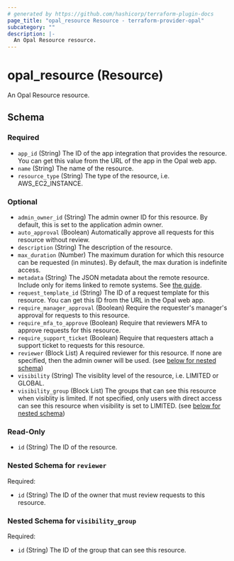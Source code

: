 ```yaml
---
# generated by https://github.com/hashicorp/terraform-plugin-docs
page_title: "opal_resource Resource - terraform-provider-opal"
subcategory: ""
description: |-
  An Opal Resource resource.
---
```


# opal_resource (Resource)

An Opal Resource resource.



<!-- schema generated by tfplugindocs -->
## Schema

### Required

- `app_id` (String) The ID of the app integration that provides the resource. You can get this value from the URL of the app in the Opal web app.
- `name` (String) The name of the resource.
- `resource_type` (String) The type of the resource, i.e. AWS_EC2_INSTANCE.

### Optional

- `admin_owner_id` (String) The admin owner ID for this resource. By default, this is set to the application admin owner.
- `auto_approval` (Boolean) Automatically approve all requests for this resource without review.
- `description` (String) The description of the resource.
- `max_duration` (Number) The maximum duration for which this resource can be requested (in minutes). By default, the max duration is indefinite access.
- `metadata` (String) The JSON metadata about the remote resource. Include only for items linked to remote systems. See [the guide](https://docs.opal.dev/reference/how-opal).
- `request_template_id` (String) The ID of a request template for this resource. You can get this ID from the URL in the Opal web app.
- `require_manager_approval` (Boolean) Require the requester's manager's approval for requests to this resource.
- `require_mfa_to_approve` (Boolean) Require that reviewers MFA to approve requests for this resource.
- `require_support_ticket` (Boolean) Require that requesters attach a support ticket to requests for this resource.
- `reviewer` (Block List) A required reviewer for this resource. If none are specified, then the admin owner will be used. (see [below for nested schema](#nestedblock--reviewer))
- `visibility` (String) The visiblity level of the resource, i.e. LIMITED or GLOBAL.
- `visibility_group` (Block List) The groups that can see this resource when visiblity is limited. If not specified, only users with direct access can see this resource when visibility is set to LIMITED. (see [below for nested schema](#nestedblock--visibility_group))

### Read-Only

- `id` (String) The ID of the resource.

<a id="nestedblock--reviewer"></a>
### Nested Schema for `reviewer`

Required:

- `id` (String) The ID of the owner that must review requests to this resource.


<a id="nestedblock--visibility_group"></a>
### Nested Schema for `visibility_group`

Required:

- `id` (String) The ID of the group that can see this resource.


